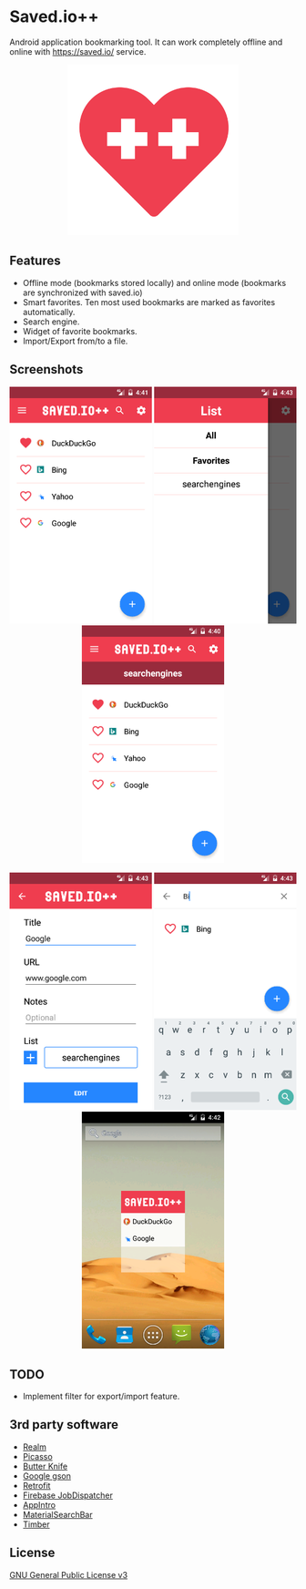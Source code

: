 # Saved.io++

Android application bookmarking tool. It can work completely offline and online with https://saved.io/ service.

<p align="center">
  <img src="dev/logo.png?raw=true" alt="Saved.io++"/>
</p>

## Features

* Offline mode (bookmarks stored locally) and online mode (bookmarks are synchronized with saved.io)
* Smart favorites. Ten most used bookmarks are marked as favorites automatically.
* Search engine.
* Widget of favorite bookmarks.
* Import/Export from/to a file.

## Screenshots

<p align="center">
  <img src="screenshots/main.png?raw=true" width="250" alt="Main view"/>
  <img src="screenshots/list.png?raw=true" width="250" alt="Select a list"/>
  <img src="screenshots/selectedlist.png?raw=true" width="250" alt="Main view with selected list"/>
</p>
<p align="center">
  <img src="screenshots/edit.png?raw=true" width="250" alt="Edit bookmark"/>
  <img src="screenshots/search.png?raw=true" width="250" alt="Search feature"/>
  <img src="screenshots/widget.png?raw=true" width="250" alt="Favorites widget"/>
</p>

## TODO

* Implement filter for export/import feature.

## 3rd party software

* [Realm](https://realm.io/)
* [Picasso](http://square.github.io/picasso/)
* [Butter Knife](http://jakewharton.github.io/butterknife/)
* [Google gson](https://github.com/google/gson)
* [Retrofit](https://github.com/square/retrofit)
* [Firebase JobDispatcher](https://github.com/firebase/firebase-jobdispatcher-android)
* [AppIntro](https://github.com/apl-devs/AppIntro)
* [MaterialSearchBar](https://github.com/mancj/MaterialSearchBar)
* [Timber](https://github.com/JakeWharton/timber)

## License

[GNU General Public License v3](https://www.gnu.org/licenses/gpl-3.0.en.html "GNU General Public License v3")
